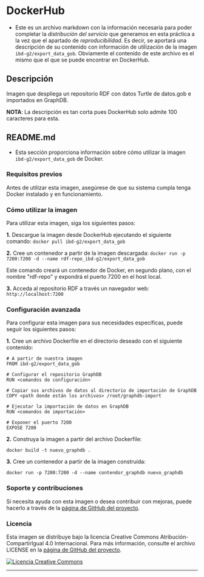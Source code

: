 # DockerHub

- Este es un archivo markdown con la información necesaria para poder completar la *distribución del servicio* que generamos en esta práctica a la vez que el apartado de *reproducibilidad*. Es decir, se aportará una descripción de su contenido con información de utilización de la imagen `ibd-g2/export_data_gob`. Obviamente el contenido de este archivo es el mismo que el que se puede encontrar en DockerHub.

## Descripción

Imagen que despliega un repositorio RDF con datos Turtle de datos.gob e importados en GraphDB.

**NOTA**: La descripción es tan corta pues DockerHub solo admite 100 caracteres para esta.

## README.md

- Esta sección proporciona información sobre cómo utilizar la imagen `ibd-g2/export_data_gob` de Docker.

### Requisitos previos

Antes de utilizar esta imagen, asegúrese de que su sistema cumpla tenga Docker instalado y en funcionamiento.

### Cómo utilizar la imagen

Para utilizar esta imagen, siga los siguientes pasos:

**1.** Descargue la imagen desde DockerHub ejecutando el siguiente comando: `docker pull ibd-g2/export_data_gob`

**2.** Cree un contenedor a partir de la imagen descargada: `docker run -p 7200:7200 -d --name rdf-repo_ibd-g2/export_data_gob`

Este comando creará un contenedor de Docker, en segundo plano, con el nombre "rdf-repo" y expondrá el puerto 7200 en el host local.

**3.** Acceda al repositorio RDF a través un navegador web: `http://localhost:7200`

### Configuración avanzada

Para configurar esta imagen para sus necesidades específicas, puede seguir los siguientes pasos:

**1.** Cree un archivo Dockerfile en el directorio deseado con el siguiente contenido:

```
# A partir de nuestra imagen
FROM ibd-g2/export_data_gob

# Configurar el repositorio GraphDB
RUN <comandos de configuración>

# Copiar sus archivos de datos al directorio de importación de GraphDB
COPY <path donde están los archivos> /root/graphdb-import

# Ejecutar la importación de datos en GraphDB
RUN <comandos de importación>

# Exponer el puerto 7200
EXPOSE 7200
```

**2.** Construya la imagen a partir del archivo Dockerfile:

`docker build -t nuevo_graphdb .`

**3.** Cree un contenedor a partir de la imagen construida:

`docker run -p 7200:7200 -d --name contendor_graphdb nuevo_graphdb`

### Soporte y contribuciones

Si necesita ayuda con esta imagen o desea contribuir con mejoras, puede hacerlo a través de la [página de GitHub del proyecto](https://github.com/AlejandroPqLz/IBD_Grupo2-P1.git).

### Licencia

Esta imagen se distribuye bajo la licencia Creative Commons Atribución-CompartirIgual 4.0 Internacional. Para más información, consulte el archivo LICENSE en la [página de GitHub del proyecto](https://github.com/AlejandroPqLz/IBD_Grupo2-P1.git).

<a rel="license" href="http://creativecommons.org/licenses/by-sa/4.0/"><img alt="Licencia Creative Commons" style="border-width:0" src="https://i.creativecommons.org/l/by-sa/4.0/88x31.png" /></a>

****
